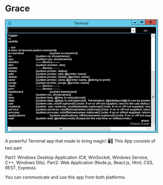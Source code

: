 # Grace
![This is an image](./grace.png)

A powerful Terminal app that made to bring magic! 🖥🎇
This App consists of two part

Part1: Windows Desktop Application (C#, WinSocket, Windows Service, C++, Windows Dlls).
Part2: Web Application (Node.js, React.js, Html, CSS, REST, Express).

You can communicate and use this app from both platforms.

